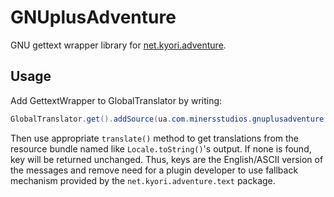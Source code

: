 # GNUplusAdventure

GNU gettext wrapper library for [net.kyori.adventure](https://github.com/KyoriPowered/adventure).

## Usage

Add GettextWrapper to GlobalTranslator by writing:

```java
GlobalTranslator.get().addSource(ua.com.minersstudios.gnuplusadventure.GettextWrapper);
```

Then use appropriate `translate()` method to get translations from the resource
bundle named like `Locale.toString()`'s output. If none is found, key will be
returned unchanged. Thus, keys are the English/ASCII version of the messages
and remove need for a plugin developer to use fallback mechanism provided by
the `net.kyori.adventure.text` package.
